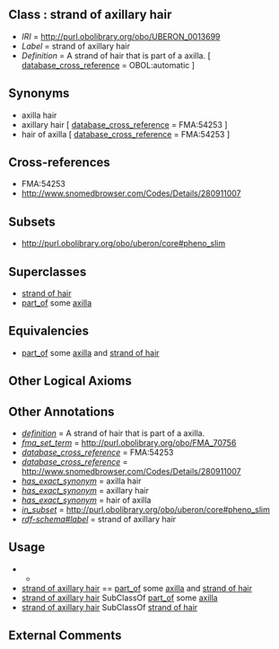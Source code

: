 
## Class : strand of axillary hair

 * *IRI* = http://purl.obolibrary.org/obo/UBERON_0013699
 * *Label* = strand of axillary hair
 * *Definition* = A strand of hair that is part of a axilla. [ [database_cross_reference](../../ef/oboInOwl#hasDbXref.md) = OBOL:automatic ]

## Synonyms

 * axilla hair
 * axillary hair [ [database_cross_reference](../../ef/oboInOwl#hasDbXref.md) = FMA:54253 ]
 * hair of axilla [ [database_cross_reference](../../ef/oboInOwl#hasDbXref.md) = FMA:54253 ]

## Cross-references

 * FMA:54253
 * http://www.snomedbrowser.com/Codes/Details/280911007

## Subsets

 * http://purl.obolibrary.org/obo/uberon/core#pheno_slim

## Superclasses

 * [strand of hair](../../UBERON/37/UBERON_0001037.md)
 * [part_of](../../BFO/50/BFO_0000050.md) some [axilla](../../UBERON/72/UBERON_0009472.md)

## Equivalencies

 * [part_of](../../BFO/50/BFO_0000050.md) some [axilla](../../UBERON/72/UBERON_0009472.md) and [strand of hair](../../UBERON/37/UBERON_0001037.md)

## Other Logical Axioms


## Other Annotations

 * *[definition](../../IAO/15/IAO_0000115.md)* = A strand of hair that is part of a axilla.
 * *[fma_set_term](../../UBPROP/02/UBPROP_0000202.md)* = http://purl.obolibrary.org/obo/FMA_70756
 * *[database_cross_reference](../../ef/oboInOwl#hasDbXref.md)* = FMA:54253
 * *[database_cross_reference](../../ef/oboInOwl#hasDbXref.md)* = http://www.snomedbrowser.com/Codes/Details/280911007
 * *[has_exact_synonym](../../ym/oboInOwl#hasExactSynonym.md)* = axilla hair
 * *[has_exact_synonym](../../ym/oboInOwl#hasExactSynonym.md)* = axillary hair
 * *[has_exact_synonym](../../ym/oboInOwl#hasExactSynonym.md)* = hair of axilla
 * *[in_subset](../../et/oboInOwl#inSubset.md)* = http://purl.obolibrary.org/obo/uberon/core#pheno_slim
 * *[rdf-schema#label](../../el/rdf-schema#label.md)* = strand of axillary hair

## Usage

 * -
 * [strand of axillary hair](../../UBERON/99/UBERON_0013699.md) == [part_of](../../BFO/50/BFO_0000050.md) some [axilla](../../UBERON/72/UBERON_0009472.md) and [strand of hair](../../UBERON/37/UBERON_0001037.md)
 * [strand of axillary hair](../../UBERON/99/UBERON_0013699.md) SubClassOf [part_of](../../BFO/50/BFO_0000050.md) some [axilla](../../UBERON/72/UBERON_0009472.md)
 * [strand of axillary hair](../../UBERON/99/UBERON_0013699.md) SubClassOf [strand of hair](../../UBERON/37/UBERON_0001037.md)

## External Comments

